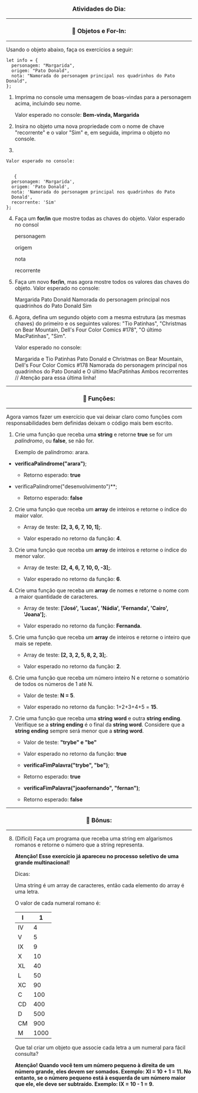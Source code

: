 <h3 align = "center"> Atividades do Dia:</h3>

---

<h3 align = "center"> 📒 Objetos e For-In:</h3>

---

Usando o objeto abaixo, faça os exercícios a seguir:

    let info = {
      personagem: "Margarida",
      origem: "Pato Donald",
      nota: "Namorada do personagem principal nos quadrinhos do Pato Donald",
    };

1. Imprima no console uma mensagem de boas-vindas para a personagem acima, incluindo seu nome.

    Valor esperado no console: **Bem-vinda, Margarida**

2. Insira no objeto uma nova propriedade com o nome de chave "recorrente" e o valor "Sim" e, em seguida, imprima o objeto no console.
3. 

    Valor esperado no console:


       {
      personagem: 'Margarida',
      origem: 'Pato Donald',
      nota: 'Namorada do personagem principal nos quadrinhos do Pato 
      Donald',
      recorrente: 'Sim'
    };

4. Faça um **for/in** que mostre todas as chaves do objeto.
    Valor esperado no consol

      personagem

      origem

      nota

      recorrente

4. Faça um novo **for/in**, mas agora mostre todos os valores das chaves do objeto.
    Valor esperado no console:

      Margarida
      Pato Donald
      Namorada do personagem principal nos quadrinhos do Pato Donald
      Sim

5. Agora, defina um segundo objeto com a mesma estrutura (as mesmas chaves) do primeiro e os seguintes valores: "Tio Patinhas", "Christmas on Bear Mountain, Dell's Four Color Comics #178", "O último MacPatinhas", "Sim".

    Valor esperado no console:

    Margarida e Tio Patinhas
    Pato Donald e Christmas on Bear Mountain, Dell's Four Color Comics #178
    Namorada do personagem principal nos quadrinhos do Pato Donald e O último MacPatinhas
    Ambos recorrentes // Atenção para essa última linha!

---

<h3 align = "center">📗 Funções:</h3>

---

Agora vamos fazer um exercício que vai deixar claro como
funções com responsabilidades bem definidas deixam o código mais bem escrito.

1. Crie uma função que receba uma **string** e retorne **true** se for um *palíndromo*, ou **false**, se não for.
    
    Exemplo de palíndromo: arara.

* **verificaPalindrome("arara")**;
    
    * Retorno esperado: **true**

* verificaPalindrome("desenvolvimento")**;
    
     * Retorno esperado: **false**


2. Crie uma função que receba um **array** de inteiros e retorne o índice do maior valor.

    * Array de teste: **[2, 3, 6, 7, 10, 1];**.

    * Valor esperado no retorno da função: **4**.

3. Crie uma função que receba um **array** de inteiros e retorne o índice do menor valor.

    * Array de teste: **[2, 4, 6, 7, 10, 0, -3];**.

    * Valor esperado no retorno da função: **6**.

4. Crie uma função que receba um **array** de nomes e retorne o nome com a maior quantidade de caracteres.

    * Array de teste: **['José', 'Lucas', 'Nádia', 'Fernanda', 'Cairo', 'Joana'];**.

    * Valor esperado no retorno da função: **Fernanda**.

5. Crie uma função que receba um **array** de inteiros e retorne o inteiro que mais se repete.

    * Array de teste: **[2, 3, 2, 5, 8, 2, 3];**.

    * Valor esperado no retorno da função: **2**.

6. Crie uma função que receba um número inteiro N e retorne o somatório de todos os números de 1 até N.
    
    * Valor de teste: **N = 5**.

    * Valor esperado no retorno da função: 1+2+3+4+5 = **15**.

7. Crie uma função que receba uma **string** **word** e outra **string ending**. Verifique se a **string ending** é o final da **string word**. Considere que a **string ending** sempre será menor que a **string word**.

    * Valor de teste: **"trybe" e "be"**

    * Valor esperado no retorno da função: **true**

    * **verificaFimPalavra("trybe", "be")**;

    * Retorno esperado: **true**

    * **verificaFimPalavra("joaofernando", "fernan")**;

    * Retorno esperado: **false**

---

<h3 align = "center">📕 Bônus:</h3>

---

8. (Difícil) Faça um programa que receba uma string em algarismos romanos e retorne o número que a string representa.

    **Atenção! Esse exercício já apareceu no processo seletivo de uma grande multinacional!**

    Dicas:

    Uma string é um array de caracteres, então cada elemento do array é uma letra.

    O valor de cada numeral romano é:

      I   | 1   
      --- | --- 
      IV  | 4    
      V   | 5    
      IX  | 9    
      X   | 10   
      XL  | 40   
      L   | 50   
      XC  | 90   
      C   | 100  
      CD  | 400  
      D   | 500  
      CM  | 900  
      M   | 1000 

     Que tal criar um objeto que associe cada letra a um numeral para fácil consulta?

    **Atenção! Quando você tem um número pequeno à direita de um número grande, eles devem ser somados. Exemplo: XI = 10 + 1 = 11. No entanto, se o número pequeno está à esquerda de um número maior que ele, ele deve ser subtraído. Exemplo: IX = 10 - 1 = 9.**
